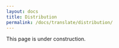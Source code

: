 ```yaml
---
layout: docs
title: Distribution
permalink: /docs/translate/distribution/
---
```

This page is under construction.
